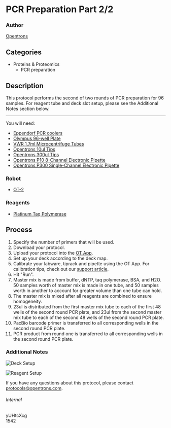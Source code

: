 # PCR Preparation Part 2/2

### Author
[Opentrons](http://www.opentrons.com/)

## Categories
* Proteins & Proteomics
    * PCR preparation

## Description
This protocol performs the second of two rounds of PCR preparation for 96 samples. For reagent tube and deck slot setup, please see the Additional Notes section below.

---

You will need:
* [Eppendorf PCR coolers](https://online-shop.eppendorf.com/OC-en/Temperature-Control-and-Mixing-44518/Accessories-44520/PCR-Cooler-PF-55940.html)
* [Olympus 96-well Plate](https://geneseesci.com/shop-online/product-details/24-300)
* [VWR 1.7ml Microcentrifuge Tubes](https://us.vwr.com/store/product/4674082/vwr-supercleartm-microcentrifuge-tubes-polypropylene)
* [Opentrons 10ul Tips](https://shop.opentrons.com/collections/opentrons-tips/products/opentrons-10ul-tips)
* [Opentrons 300ul Tips](https://shop.opentrons.com/collections/opentrons-tips/products/opentrons-300ul-tips)
* [Opentrons P10 8-Channel Electronic Pipette](https://shop.opentrons.com/collections/ot-2-pipettes/products/8-channel-electronic-pipette?variant=5978988707869)
* [Opentrons P300 Single-Channel Electronic Pipette](https://shop.opentrons.com/collections/ot-2-pipettes/products/single-channel-electronic-pipette?variant=5984549109789)

### Robot
* [OT-2](https://opentrons.com/ot-2)

### Reagents
* [Platinum Taq Polymerase](https://www.thermofisher.com/order/catalog/product/10966026)

## Process
1. Specify the number of primers that will be used.
2. Download your protocol.
3. Upload your protocol into the [OT App](https://opentrons.com/ot-app).
4. Set up your deck according to the deck map.
5. Calibrate your labware, tiprack and pipette using the OT App. For calibration tips, check out our [support article](https://support.opentrons.com/ot-2/getting-started-software-setup/deck-calibration).
6. Hit "Run".
7. Master mix is made from buffer, dNTP, taq polymerase, BSA, and H2O. 50 samples worth of master mix is made in one tube, and 50 samples worth in another to account for greater volume than one tube can hold.
8. The master mix is mixed after all reagents are combined to ensure homogeneity.
9. 23ul is distributed from the first master mix tube to each of the first 48 wells of the second round PCR plate, and 23ul from the second master mix tube to each of the second 48 wells of the second round PCR plate.
10. PacBio barcode primer is transferred to all corresponding wells in the second round PCR plate.
11. PCR product from round one is transferred to all corresponding wells in the second round PCR plate.

### Additional Notes
![Deck Setup](https://s3.amazonaws.com/opentrons-protocol-library-website/custom-README-images/1542-lutzoni-lab-duke-university-round2/deck_setup.png)

![Reagent Setup](https://s3.amazonaws.com/opentrons-protocol-library-website/custom-README-images/1542-lutzoni-lab-duke-university-round2/reagent_tube_setup.png)

If you have any questions about this protocol, please contact protocols@opentrons.com.

###### Internal
yUHtcXcg  
1542
